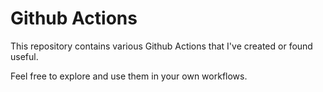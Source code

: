 # Github Actions

This repository contains various Github Actions that I've created or found useful.

Feel free to explore and use them in your own workflows.
